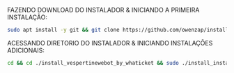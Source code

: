 FAZENDO DOWNLOAD DO INSTALADOR & INICIANDO A PRIMEIRA INSTALAÇÃO:

```bash
sudo apt install -y git && git clone https://github.com/owenzap/install_vespertinewebot_by_whaticket.git && sudo chmod -R 777 ./install_vespertinewebot_by_whaticket && cd ./install_vespertinewebot_by_whaticket && sudo ./install_primaria
```

ACESSANDO DIRETORIO DO INSTALADOR & INICIANDO INSTALAÇÕES ADICIONAIS:
```bash
cd && cd ./install_vespertinewebot_by_whaticket && sudo ./install_instancia
```

